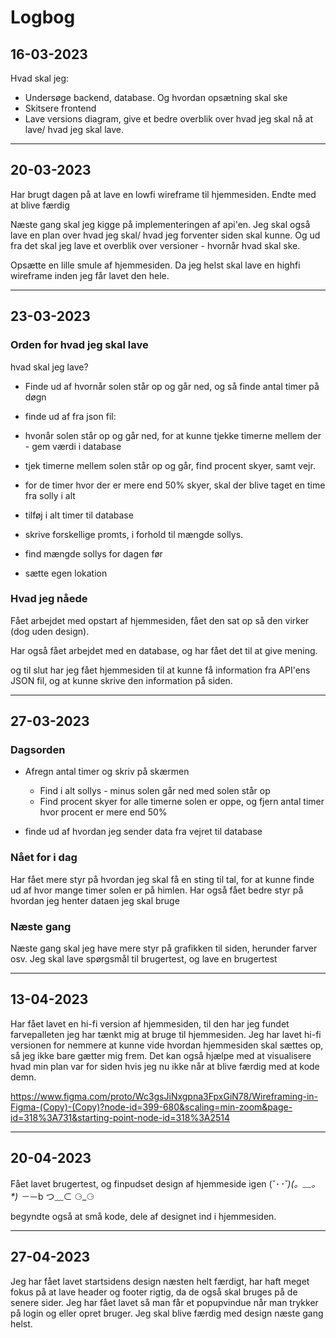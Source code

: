 # Logbog

## 16-03-2023

Hvad skal jeg:

- Undersøge backend, database. Og hvordan opsætning skal ske
- Skitsere frontend
- Lave versions diagram, give et bedre overblik over hvad jeg skal nå at lave/ hvad jeg skal lave.

---

## 20-03-2023

Har brugt dagen på at lave en lowfi wireframe til hjemmesiden.
Endte med at blive færdig

Næste gang skal jeg kigge på implementeringen af api'en.
Jeg skal også lave en plan over hvad jeg skal/ hvad jeg forventer siden skal kunne.
Og ud fra det skal jeg lave et overblik over versioner - hvornår hvad skal ske.

Opsætte en lille smule af hjemmesiden.
Da jeg helst skal lave en highfi wireframe inden jeg får lavet den hele.

---

## 23-03-2023

### Orden for hvad jeg skal lave

hvad skal jeg lave?

- Finde ud af hvornår solen står op og går ned, og så finde antal timer på døgn

- finde ud af fra json fil:
- hvonår solen står op og går ned, for at kunne tjekke timerne mellem der - gem værdi i database

- tjek timerne mellem solen står op og går, find procent skyer, samt vejr.

- for de timer hvor der er mere end 50% skyer, skal der blive taget en time fra solly i alt
- tilføj i alt timer til database

- skrive forskellige promts, i forhold til mængde sollys.

- find mængde sollys for dagen før

- sætte egen lokation

### Hvad jeg nåede

Fået arbejdet med opstart af hjemmesiden, fået den sat op så den virker (dog uden design).

Har også fået arbejdet med en database, og har fået det til at give mening.

og til slut har jeg fået hjemmesiden til at kunne få information fra API'ens JSON fil, og at kunne skrive den information på siden.

---

## 27-03-2023

### Dagsorden

- Afregn antal timer og skriv på skærmen

  - Find i alt sollys - minus solen går ned med solen står op
  - Find procent skyer for alle timerne solen er oppe, og fjern antal timer hvor procent er mere end 50%

- finde ud af hvordan jeg sender data fra vejret til database

### Nået for i dag

Har fået mere styr på hvordan jeg skal få en sting til tal, for at kunne finde ud af hvor mange timer solen er på himlen.
Har også fået bedre styr på hvordan jeg henter dataen jeg skal bruge

### Næste gang

Næste gang skal jeg have mere styr på grafikken til siden, herunder farver osv.
Jeg skal lave spørgsmål til brugertest, og lave en brugertest

---

## 13-04-2023

Har fået lavet en hi-fi version af hjemmesiden, til den har jeg fundet farvepalleten jeg har tænkt mig at bruge til hjemmesiden.
Jeg har lavet hi-fi versionen for nemmere at kunne vide hvordan hjemmesiden skal sættes op, så jeg ikke bare gætter mig frem.
Det kan også hjælpe med at visualisere hvad min plan var for siden hvis jeg nu ikke når at blive færdig med at kode demn.

<https://www.figma.com/proto/Wc3gsJiNxgpna3FpxGiN78/Wireframing-in-Figma-(Copy)-(Copy)?node-id=399-680&scaling=min-zoom&page-id=318%3A731&starting-point-node-id=318%3A2514>

---

## 20-04-2023

Fået lavet brugertest, og finpudset design af hjemmeside igen
(˘･_･˘)(。﹏。\*)
－_－b
つ﹏⊂
⚆_⚆

begyndte også at små kode, dele af designet ind i hjemmesiden.

---

## 27-04-2023

Jeg har fået lavet startsidens design næsten helt færdigt, har haft meget fokus på at lave header og footer rigtig, da de også skal bruges på de senere sider.
Jeg har fået lavet så man får et popupvindue når man trykker på login og eller opret bruger.
Jeg skal blive færdig med design næste gang helst.
